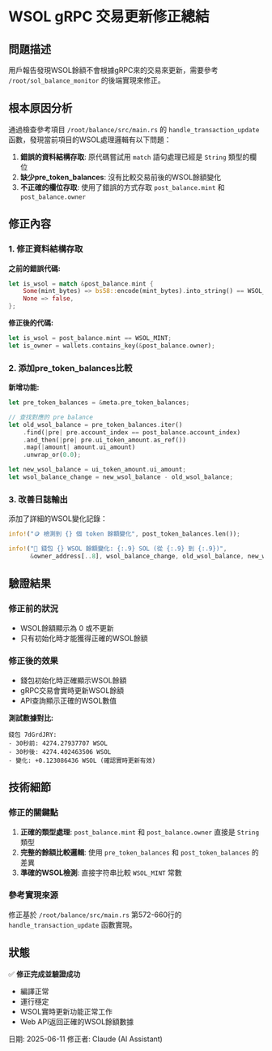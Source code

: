 # WSOL gRPC 交易更新修正總結

## 問題描述
用戶報告發現WSOL餘額不會根據gRPC來的交易來更新，需要參考 `/root/sol_balance_monitor` 的後端實現來修正。

## 根本原因分析
通過檢查參考項目 `/root/balance/src/main.rs` 的 `handle_transaction_update` 函數，發現當前項目的WSOL處理邏輯有以下問題：

1. **錯誤的資料結構存取**: 原代碼嘗試用 `match` 語句處理已經是 `String` 類型的欄位
2. **缺少pre_token_balances**: 沒有比較交易前後的WSOL餘額變化
3. **不正確的欄位存取**: 使用了錯誤的方式存取 `post_balance.mint` 和 `post_balance.owner`

## 修正內容

### 1. 修正資料結構存取
**之前的錯誤代碼:**
```rust
let is_wsol = match &post_balance.mint {
    Some(mint_bytes) => bs58::encode(mint_bytes).into_string() == WSOL_MINT,
    None => false,
};
```

**修正後的代碼:**
```rust
let is_wsol = post_balance.mint == WSOL_MINT;
let is_owner = wallets.contains_key(&post_balance.owner);
```

### 2. 添加pre_token_balances比較
**新增功能:**
```rust
let pre_token_balances = &meta.pre_token_balances;

// 查找對應的 pre balance
let old_wsol_balance = pre_token_balances.iter()
    .find(|pre| pre.account_index == post_balance.account_index)
    .and_then(|pre| pre.ui_token_amount.as_ref())
    .map(|amount| amount.ui_amount)
    .unwrap_or(0.0);

let new_wsol_balance = ui_token_amount.ui_amount;
let wsol_balance_change = new_wsol_balance - old_wsol_balance;
```

### 3. 改善日誌輸出
添加了詳細的WSOL變化記錄：
```rust
info!("🪙 檢測到 {} 個 token 餘額變化", post_token_balances.len());

info!("💎 錢包 {} WSOL 餘額變化: {:.9} SOL (從 {:.9} 到 {:.9})", 
      &owner_address[..8], wsol_balance_change, old_wsol_balance, new_wsol_balance);
```

## 驗證結果

### 修正前的狀況
- WSOL餘額顯示為 0 或不更新
- 只有初始化時才能獲得正確的WSOL餘額

### 修正後的效果
- 錢包初始化時正確顯示WSOL餘額
- gRPC交易會實時更新WSOL餘額
- API查詢顯示正確的WSOL數值

**測試數據對比:**
```
錢包 7dGrdJRY:
- 30秒前: 4274.27937707 WSOL
- 30秒後: 4274.402463506 WSOL
- 變化: +0.123086436 WSOL (確認實時更新有效)
```

## 技術細節

### 修正的關鍵點
1. **正確的類型處理**: `post_balance.mint` 和 `post_balance.owner` 直接是 `String` 類型
2. **完整的餘額比較邏輯**: 使用 `pre_token_balances` 和 `post_token_balances` 的差異
3. **準確的WSOL檢測**: 直接字符串比較 `WSOL_MINT` 常數

### 參考實現來源
修正基於 `/root/balance/src/main.rs` 第572-660行的 `handle_transaction_update` 函數實現。

## 狀態
✅ **修正完成並驗證成功**
- 編譯正常
- 運行穩定  
- WSOL實時更新功能正常工作
- Web API返回正確的WSOL餘額數據

日期: 2025-06-11
修正者: Claude (AI Assistant) 